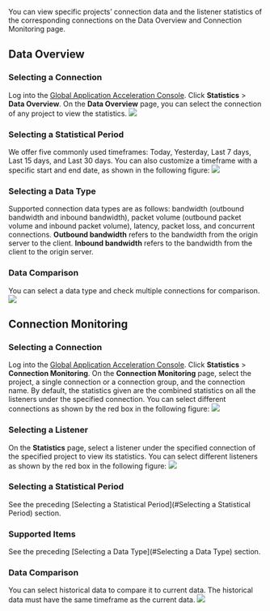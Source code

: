 You can view specific projects’ connection data and the listener statistics of the corresponding connections on the Data Overview and Connection Monitoring page.
## Data Overview
### Selecting a Connection
Log into the [Global Application Acceleration Console](https://console.cloud.tencent.com/gaap). Click **Statistics** > **Data Overview**. On the **Data Overview** page, you can select the connection of any project to view the statistics.
![](https://main.qcloudimg.com/raw/ee8855b279a91831d35c09f12633b4c0.png)
<span id ="Selecting a Statistical Period">
### Selecting a Statistical Period</span>
We offer five commonly used timeframes: Today, Yesterday, Last 7 days, Last 15 days, and Last 30 days. You can also customize a timeframe with a specific start and end date, as shown in the following figure:
![](https://main.qcloudimg.com/raw/33c0e700386d4080509118db2cbc6b6a.png)
<span id="Selecting a Data Type">
### Selecting a Data Type</span>
Supported connection data types are as follows: bandwidth (outbound bandwidth and inbound bandwidth), packet volume (outbound packet volume and inbound packet volume), latency, packet loss, and concurrent connections.
**Outbound bandwidth** refers to the bandwidth from the origin server to the client. **Inbound bandwidth** refers to the bandwidth from the client to the origin server.

### Data Comparison
You can select a data type and check multiple connections for comparison.
![](https://main.qcloudimg.com/raw/6adaaa7336bbc7479b8c5df7c21c3782.png)

## Connection Monitoring
### Selecting a Connection
Log into the [Global Application Acceleration Console](https://console.cloud.tencent.com/gaap). Click **Statistics** > **Connection Monitoring**. On the **Connection Monitoring** page, select the project, a single connection or a connection group, and the connection name. By default, the statistics given are the combined statistics on all the listeners under the specified connection. You can select different connections as shown by the red box in the following figure: 
![](https://main.qcloudimg.com/raw/b957ff2db257f55cc4369d7c9f08f88f.png)

### Selecting a Listener
On the **Statistics** page, select a listener under the specified connection of the specified project to view its statistics. You can select different listeners as shown by the red box in the following figure:
![](https://main.qcloudimg.com/raw/849c21e874f488c623acc245c928a6c4.png)

### Selecting a Statistical Period
See the preceding [Selecting a Statistical Period](#Selecting a Statistical Period) section.

### Supported Items
See the preceding [Selecting a Data Type](#Selecting a Data Type) section.

### Data Comparison
You can select historical data to compare it to current data. The historical data must have the same timeframe as the current data.
![](https://main.qcloudimg.com/raw/a68dcaf4e4735f48304fffb1e045ab67.png)
